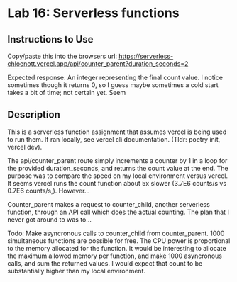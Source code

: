 # Lab 16: Serverless functions

## Instructions to Use

Copy/paste this into the browsers url: https://serverless-chloenott.vercel.app/api/counter_parent?duration_seconds=2

Expected response: An integer representing the final count value. I notice sometimes though it returns 0, so I guess maybe sometimes a cold start takes a bit of time; not certain yet. Seem

## Description

This is a serverless function assignment that assumes vercel is being used to run them. If ran locally, see vercel cli documentation. (Tldr: poetry init, vercel dev).

The api/counter_parent route simply increments a counter by 1 in a loop for the provided duration_seconds, and returns the count value at the end. The purpose was to compare the speed on my local environment versus vercel. It seems vercel runs the count function about 5x slower (3.7E6 counts/s vs 0.7E6 counts/s,). However...

Counter_parent makes a request to counter_child, another serverless function, through an API call which does the actual counting. The plan that I never got around to was to...

Todo: Make asyncronous calls to counter_child from counter_parent. 1000 simultaneous functions are possible for free. The CPU power is proportional to the memory allocated for the function. It would be interesting to allocate the maximum allowed memory per function, and make 1000 asyncronous calls, and sum the returned values. I would expect that count to be substantially higher than my local environment.
